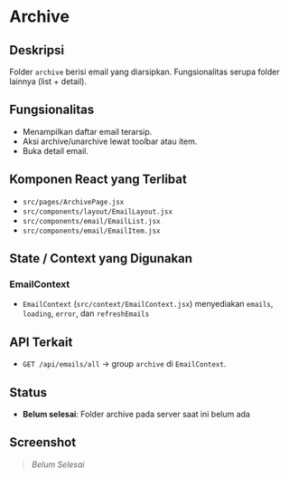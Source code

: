 # Archive

## Deskripsi

Folder `archive` berisi email yang diarsipkan. Fungsionalitas serupa folder lainnya (list + detail).

## Fungsionalitas

- Menampilkan daftar email terarsip.
- Aksi archive/unarchive lewat toolbar atau item.
- Buka detail email.

## Komponen React yang Terlibat

- `src/pages/ArchivePage.jsx`
- `src/components/layout/EmailLayout.jsx`
- `src/components/email/EmailList.jsx`
- `src/components/email/EmailItem.jsx`

## State / Context yang Digunakan

### EmailContext

- `EmailContext` (`src/context/EmailContext.jsx`) menyediakan `emails`, `loading`, `error`, dan `refreshEmails`

## API Terkait

- `GET /api/emails/all` → group `archive` di `EmailContext`.

## Status

- **Belum selesai**: Folder archive pada server saat ini belum ada

## Screenshot

> _Belum Selesai_
